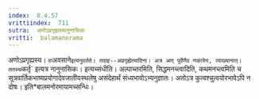 ```yaml
---
index:  8.4.57
vrittiindex:  711
sutra:  अणोऽप्रगृह्यस्यानुनासिकः
vritti:  balamanorama 
---
```


अणोऽप्रगृह्यस्य। `वा`अवसाने` इत्यनुवर्तते। तदाह--अप्रगृह्येत्यादिना। अत्र अण् पूर्वेणैव णकारेण, व्याख्यानात्। ततस्च `कर्तृ` इत्यत्र नानुनासिकः। इत्यच्संधीति। अल्पाच्तरमिति, सिद्धमनच्त्वादिति, कथमनच्त्वमिति च सूत्रवार्तिकभाष्यप्रयोगादेवजातीयस्थलेषु असंदेहार्थं संध्यभावोऽभ्यनुज्ञातः। अतोऽत्र कुत्वश्चुत्वयोरभावेऽपि न दोषः। इति*बालमनोरमायामच्सन्धिः।

